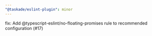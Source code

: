 ```yaml
---
"@taskade/eslint-plugin": minor
---
```


fix: Add @typescript-eslint/no-floating-promises rule to recommended configuration (#17)
